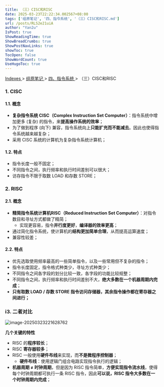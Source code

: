 ```yaml
---
title: （三）CISC和RISC
date: 2025-03-23T22:22:34.002567+08:00
tags: ['组原笔记', '四、指令系统', '（三）CISC和RISC.md']
url: /posts/RLS2e21uiA
author: "Yan2u"
IsPost: true
ShowReadingTime: true
ShowBreadCrumbs: true
ShowPostNavLinks: true
showToc: true
TocOpen: false
ShowWordCount: true
UseHugoToc: true
---
```


<a href="/notes408/chapters_index"> Indexes </a> > <a href="/notes408/indexes/5RoFxkg3V7"> 组原笔记 </a> > <a href="/notes408/indexes/gOnff9ZsRW"> 四、指令系统 </a> > （三）CISC和RISC

### 1. CISC

#### 1.1. 概念

- **复杂指令系统 CISC（Complex Instruction Set Computer）**：指令系统中增加更多 (复杂) 的指令，来**提高操作系统的效率**；
- 为了做到程序 (向下) 兼容，指令系统向上**只能扩充而不能减去**。因此也使得指令系统越来越复杂；
- 采用 CISC 系统的计算机为复杂指令系统计算机；

#### 1.2. 特点

- 指令长度一般不固定；
- 不同指令之间，执行频率和执行时间差别可以很大；
- 访存指令不限于取数 LOAD 和存数 STORE；

### 2. RISC

#### 2.1. 概念

- **精简指令系统计算机RISC（Reduced Instruction Set Computer）**：对指令数目和寻址方式都做了精简；
  - 实现更容易，指令**并行度更好**，**编译器的效率更高**；
- 通过简化指令系统，使计算机的**结构更加简单合理**，从而提高运算速度；
- 兼容性较差；

#### 2.2. 特点

- 优先选取使用频率最高的一些简单指令，以及一些常用但不复杂的指令；
- 指令长度固定，指令格式种类少，寻址方式种类少；
- 不同指令之间各字段的划分比较一致，各字段的功能比较规整；
- 不同指令之间，执行频率和执行时间差别不大，**绝大多数在一个机器周期内完成**；
- **只有取数 LOAD / 存数 STORE 指令访问存储器，其余指令操作都在寄存器之间进行；**

### ℹ️3. 二者对比

![image-20250323221628762](https://cloudflare-imgbed-ajc.pages.dev/file/1742739430121_image-20250323221628762.png)

**几个关键的特性**

- RISC 的**程序较长**；
- RISC **寄存器较多**；
- RISC 一般使用**硬件布线**来实现，而**不是微程序控制器**；
  - **硬件布线**：使用逻辑门组合电路实现指令执行的逻辑；
- **机器周期 ≠ 时钟周期**，但是因为 RISC 指令简单，**方便实现指令流水线**，使得每个时钟周期都可执行一条 RISC 指令，因此**可以说，RISC 指令大多数在一个时钟周期内完成**；

